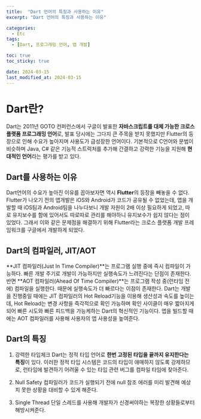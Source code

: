 ```yaml
---
title:  "Dart 언어의 특징과 사용하는 이유"
excerpt: "Dart 언어의 특징과 사용하는 이유"

categories:
  - Etc
tags:
  - [Dart, 프로그래밍 언어, 앱 개발]

toc: true
toc_sticky: true

date: 2024-03-15
last_modified_at: 2024-03-15
---
```


# Dart란?
Dart는 2011년 GOTO 컨퍼런스에서 구글이 발표한 **자바스크립트를 대체 가능한 크로스 플랫폼 프로그래밍 언어**로, 발표 당시에는 그다지 큰 주목을 받지 못했지만 Flutter의 등장으로 인해 수요가 높아지며 사용도가 급성장한 언어이다. 기본적으로 C언어와 문법이 비슷하며 Java, C# 같은 기능적 스트럭처를 추가해 간결하고 강력한 기능을 지원해 **현대적인 언어**라는 평가를 받고 있다.

## Dart를 사용하는 이유
Dart언어의 수요가 높아진 이유를 꼽아보자면 역시 **Flutter**의 등장을 빼놓을 수 없다. Flutter가 나오기 전의 앱개발은 iOS와 Android가 코드가 공유될 수 없었는데, 앱을 개발할 때 iOS팀과 Android팀을 나누다보니 개발 자원이 2배 이상 필요하게 되었고, 따로 유지보수를 함에 있어서도 따로따로 관리를 해야하니 유지보수가 쉽지 않다는 점이 있었다. 그래서 이와 같은 문제점을 해결하기 위해 Flutter라는 크로스 플랫폼 개발 프레임워크를 구글에서 개발하게 되었다.

## Dart의 컴파일러, JIT/AOT
**JIT 컴파일러(Just In Time Compiler)**는 프로그램 실행 중에 즉시 컴파일이 가능하다. 빠른 개발 주기로 개발이 가능하지만 실행속도가 느려진다는 단점이 존재한다. 반면 **AOT 컴파일러(Ahead Of Time Compiler)**는 프로그램 작성 중(런타임 전에) 컴파일을 실행한다. 때문에 실행속도가 더 빠르다는 이점이 존재한다. Dart는 개발을 진행중일 때에는 JIT 컴파일러의 Hot Reload기능을 이용해 생산성과 속도를 높이는데, Hot Reload는 변경 사항을 즉각적으로 확인 가능하며 확인 사이클이 매우 짧아지게 되어 빠른 시도와 빠른 피드백을 가능케하는 Dart의 혁신적인 기능이다. 앱을 빌드할 때에는 AOT 컴파일러를 사용해 사용자의 앱 사용성을 높여준다.

## Dart의 특징
1. 강력한 타입체크
Dart는 정적 타입 언어로 **한번 고정된 타입을 끝까지 유지한다는 특징**이 있다. 이러한 정적 타입 시스템은 코드의 타입이 애매하지 않도록 강제하므로, 런타임에 발견하기 어려울 수 있는 타입 관련 버그를 컴파일 타임에 찾아준다. 

2. Null Safety
컴파일러가 코드가 실행되기 전에 null 참조 에러를 미리 발견해 예상치 못한 상황을 대비할 수 있게 해준다.

3. Single Thread
단일 스레드를 사용해 개발자가 신경써야하는 복장한 상황들로부터 해방시켜준다.
